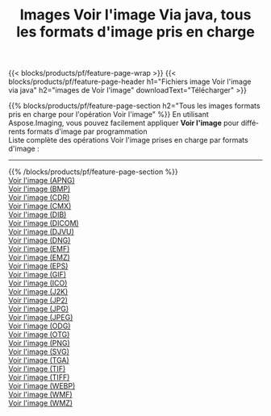 ﻿---
title: Images Voir l'image Via java, tous les formats d'image pris en charge 
weight: 3920
url: /fr/java/viewer 
lang: fr
langdirlevel: 2
locales: zh-hans,ja,it,ru,de,es,fr,nl,id,lt,pl,pt,vi,tr,ko,zh-hant,ar,hi,th,sv,cs,uk,he
description: En utilisant Aspose.Imaging, vous pouvez facilement Voir l'image images Via java
---

{{< blocks/products/pf/feature-page-wrap >}}
{{< blocks/products/pf/feature-page-header h1="Fichiers image Voir l'image via java" h2="images de Voir l'image" downloadText="Télécharger" >}}


{{% blocks/products/pf/feature-page-section  h2="Tous les images formats pris en charge pour l'opération Voir l'image" %}}
En utilisant Aspose.Imaging, vous pouvez facilement appliquer **Voir l'image** pour différents formats d'image par programmation
<br/>
Liste complète des opérations Voir l'image prises en charge par formats d'image :
<hr/>
{{% /blocks/products/pf/feature-page-section %}}
<div class="container-fluid productfamilypage bg-gray">
    <div class="convertypes bg-gray agp-content section">
        <div class="container">
		<div class="row other-converters">
		    <div class='col-md-2 other-converter remove-lp remove-rp'><a href="/imaging/fr/java/viewer/apng" >Voir l'image (APNG)</a></div><div class='col-md-2 other-converter remove-lp remove-rp'><a href="/imaging/fr/java/viewer/bmp" >Voir l'image (BMP)</a></div><div class='col-md-2 other-converter remove-lp remove-rp'><a href="/imaging/fr/java/viewer/cdr" >Voir l'image (CDR)</a></div><div class='col-md-2 other-converter remove-lp remove-rp'><a href="/imaging/fr/java/viewer/cmx" >Voir l'image (CMX)</a></div><div class='col-md-2 other-converter remove-lp remove-rp'><a href="/imaging/fr/java/viewer/dib" >Voir l'image (DIB)</a></div><div class='col-md-2 other-converter remove-lp remove-rp'><a href="/imaging/fr/java/viewer/dicom" >Voir l'image (DICOM)</a></div><div class='col-md-2 other-converter remove-lp remove-rp'><a href="/imaging/fr/java/viewer/djvu" >Voir l'image (DJVU)</a></div><div class='col-md-2 other-converter remove-lp remove-rp'><a href="/imaging/fr/java/viewer/dng" >Voir l'image (DNG)</a></div><div class='col-md-2 other-converter remove-lp remove-rp'><a href="/imaging/fr/java/viewer/emf" >Voir l'image (EMF)</a></div><div class='col-md-2 other-converter remove-lp remove-rp'><a href="/imaging/fr/java/viewer/emz" >Voir l'image (EMZ)</a></div><div class='col-md-2 other-converter remove-lp remove-rp'><a href="/imaging/fr/java/viewer/eps" >Voir l'image (EPS)</a></div><div class='col-md-2 other-converter remove-lp remove-rp'><a href="/imaging/fr/java/viewer/gif" >Voir l'image (GIF)</a></div><div class='col-md-2 other-converter remove-lp remove-rp'><a href="/imaging/fr/java/viewer/ico" >Voir l'image (ICO)</a></div><div class='col-md-2 other-converter remove-lp remove-rp'><a href="/imaging/fr/java/viewer/j2k" >Voir l'image (J2K)</a></div><div class='col-md-2 other-converter remove-lp remove-rp'><a href="/imaging/fr/java/viewer/jp2" >Voir l'image (JP2)</a></div><div class='col-md-2 other-converter remove-lp remove-rp'><a href="/imaging/fr/java/viewer/jpg" >Voir l'image (JPG)</a></div><div class='col-md-2 other-converter remove-lp remove-rp'><a href="/imaging/fr/java/viewer/jpeg" >Voir l'image (JPEG)</a></div><div class='col-md-2 other-converter remove-lp remove-rp'><a href="/imaging/fr/java/viewer/odg" >Voir l'image (ODG)</a></div><div class='col-md-2 other-converter remove-lp remove-rp'><a href="/imaging/fr/java/viewer/otg" >Voir l'image (OTG)</a></div><div class='col-md-2 other-converter remove-lp remove-rp'><a href="/imaging/fr/java/viewer/png" >Voir l'image (PNG)</a></div><div class='col-md-2 other-converter remove-lp remove-rp'><a href="/imaging/fr/java/viewer/svg" >Voir l'image (SVG)</a></div><div class='col-md-2 other-converter remove-lp remove-rp'><a href="/imaging/fr/java/viewer/tga" >Voir l'image (TGA)</a></div><div class='col-md-2 other-converter remove-lp remove-rp'><a href="/imaging/fr/java/viewer/tif" >Voir l'image (TIF)</a></div><div class='col-md-2 other-converter remove-lp remove-rp'><a href="/imaging/fr/java/viewer/tiff" >Voir l'image (TIFF)</a></div><div class='col-md-2 other-converter remove-lp remove-rp'><a href="/imaging/fr/java/viewer/webp" >Voir l'image (WEBP)</a></div><div class='col-md-2 other-converter remove-lp remove-rp'><a href="/imaging/fr/java/viewer/wmf" >Voir l'image (WMF)</a></div><div class='col-md-2 other-converter remove-lp remove-rp'><a href="/imaging/fr/java/viewer/wmz" >Voir l'image (WMZ)</a></div>
                </div>
        </div>
    </div>
</div>
<br/>

